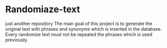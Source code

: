 # Randomiaze-text
just another repository
The main goal of this project is to generate the original text with phrases and synonyms which is inserted in the database.
Every randomize text must not be repeated the phrases which is used previously.

